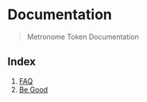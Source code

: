 # Documentation
> Metronome Token Documentation

## Index

1. [FAQ](https://github.com/MetronomeToken/documentation/blob/master/metronome-faq.md)
1. [Be Good](https://github.com/MetronomeToken/documentation/blob/master/bee-good.md)
